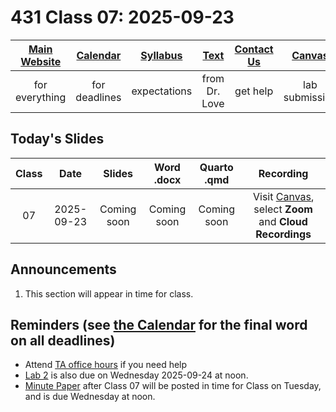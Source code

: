 # 431 Class 07: 2025-09-23

[Main Website](https://thomaselove.github.io/431-2025/) | [Calendar](https://thomaselove.github.io/431-2025/calendar.html) | [Syllabus](https://thomaselove.github.io/431-syllabus-2025/) | [Text](https://thomaselove.github.io/431-book/) | [Contact Us](https://thomaselove.github.io/431-2025/contact.html) | [Canvas](https://canvas.case.edu) | [Data and Code](https://github.com/THOMASELOVE/431-data)
:-----------: | :--------------: | :----------: | :---------: | :-------------: | :-----------: | :------------:
for everything | for deadlines | expectations | from Dr. Love | get help | lab submission | for downloads

## Today's Slides

Class | Date | Slides | Word .docx | Quarto .qmd | Recording
:---: | :--------: | :------: | :------: | :------: | :-------------:
07 | 2025-09-23 | Coming soon | Coming soon | Coming soon | Visit [Canvas](https://canvas.case.edu/), select **Zoom** and **Cloud Recordings**

<!-- 

07 | 2025-09-23 | **[Slides 07](https://thomaselove.github.io/431-slides-2025/class07.html)** | **[Word 07](https://thomaselove.github.io/431-slides-2025/class07w.docx)** | **[Code 07](https://github.com/THOMASELOVE/431-slides-2025/blob/main/class07.qmd)** | Visit [Canvas](https://canvas.case.edu/), select **Zoom** and **Cloud Recordings**

-->

## Announcements

1. This section will appear in time for class. 

## Reminders (see [the Calendar](https://thomaselove.github.io/431-2025/calendar.html) for the final word on all deadlines)

- Attend [TA office hours](https://thomaselove.github.io/431-2025/contact.html#ta-office-hours) if you need help     
- [Lab 2](https://github.com/THOMASELOVE/431-labs-2025/tree/main/lab2) is also due on Wednesday 2025-09-24 at noon.
- [Minute Paper](https://github.com/THOMASELOVE/431-minute-2025/tree/main) after Class 07 will be posted in time for Class on Tuesday, and is due Wednesday at noon.
